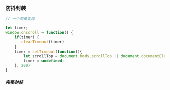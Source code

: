 ### 防抖封装



```javascript
// 一个简单实现

let timer;
window.onscroll = function() {
    if(timer) {
       clearTimeout(timer)
    }
    timer = setTimeout(function(){
        let scrollTop = document.body.scrollTop || document.documentElement.scrollTop;
        timer = undefined;        
    }, 200)
}

```



##### 完整封装

```javascript



```





